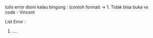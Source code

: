 tulis error disini kalau bingung :
(contoh format) -> 1. Tidak bisa buka vs code - Vincent 

List Error :
1. ....
